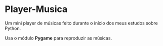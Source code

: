 # Player-Musica
 Um mini player de músicas feito durante o início dos meus estudos sobre Python.

Usa o módulo **Pygame** para reproduzir as músicas.
